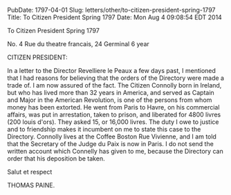 PubDate: 1797-04-01
Slug: letters/other/to-citizen-president-spring-1797
Title: To Citizen President  Spring 1797
Date: Mon Aug  4 09:08:54 EDT 2014

   To Citizen President  Spring 1797

   No. 4 Rue du theatre francais, 24 Germinal 6 year

   CITIZEN PRESIDENT:

   In a letter to the Director Revelliere le Peaux a few days past, I
   mentioned that I had reasons for believing that the orders of the
   Directory were made a trade of. I am now assured of the fact. The Citizen
   Connolly born in Ireland, but who has lived more than 32 years in America,
   and served as Captain and Major in the American Revolution, is one of the
   persons from whom money has been extorted. He went from Paris to Havre, on
   his commercial affairs, was put in arrestation, taken to prison, and
   liberated for 4800 livres (200 louis d'ors). They asked 15, or 16,000
   livres. The duty I owe to justice and to friendship makes it incumbent on
   me to state this case to the Directory. Connolly lives at the Coffee
   Boston Rue Vivienne, and I am told that the Secretary of the Judge du Paix
   is now in Paris. I do not send the written account which Connelly has
   given to me, because the Directory can order that his deposition be taken.

   Salut et respect

   THOMAS PAINE.

    
